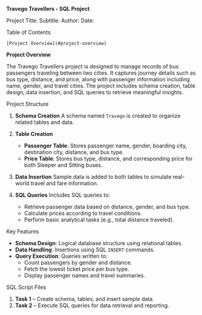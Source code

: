 **Travego Travellers - SQL Project**

Project Title: 
Subtitle: 
Author: 
Date: 

Table of Contents

    [Project Overview](#project-overview)
    



**Project Overview**

The Travego Travellers project is designed to manage records of bus passengers traveling between two cities. It captures journey details such as bus type, distance, and price, along with passenger information including name, gender, and travel cities. The project includes schema creation, table design, data insertion, and SQL queries to retrieve meaningful insights.


Project Structure

1. **Schema Creation**
   A schema named `Travego` is created to organize related tables and data.

2. **Table Creation**

   * **Passenger Table**: Stores passenger name, gender, boarding city, destination city, distance, and bus type.
   * **Price Table**: Stores bus type, distance, and corresponding price for both Sleeper and Sitting buses.

3. **Data Insertion**
   Sample data is added to both tables to simulate real-world travel and fare information.

4. **SQL Queries**
   Includes SQL queries to:

   * Retrieve passenger data based on distance, gender, and bus type.
   * Calculate prices according to travel conditions.
   * Perform basic analytical tasks (e.g., total distance traveled).


Key Features

* **Schema Design**: Logical database structure using relational tables.
* **Data Handling**: Insertions using SQL `INSERT` commands.
* **Query Execution**: Queries written to:
  * Count passengers by gender and distance.
  * Fetch the lowest ticket price per bus type.
  * Display passenger names and travel summaries.

SQL Script Files

1. **Task 1** – Create schema, tables, and insert sample data.
2. **Task 2** – Execute SQL queries for data retrieval and reporting.

